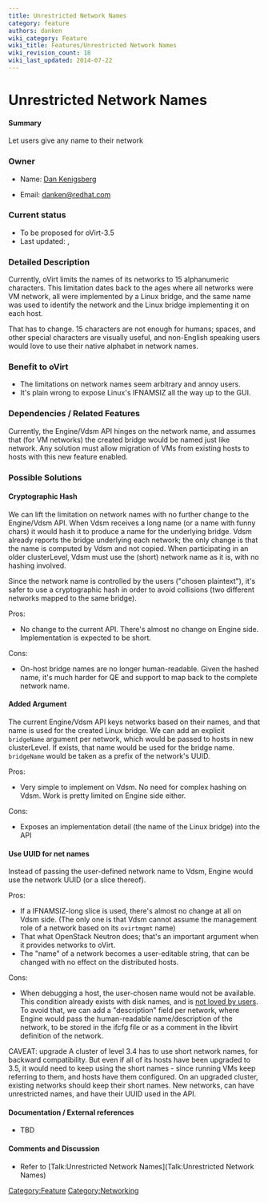 ```yaml
---
title: Unrestricted Network Names
category: feature
authors: danken
wiki_category: Feature
wiki_title: Features/Unrestricted Network Names
wiki_revision_count: 18
wiki_last_updated: 2014-07-22
---
```


# Unrestricted Network Names

#### Summary

Let users give any name to their network

### Owner

*   Name: [ Dan Kenigsberg](User:Danken)

<!-- -->

*   Email: <danken@redhat.com>

### Current status

*   To be proposed for oVirt-3.5
*   Last updated: ,

### Detailed Description

Currently, oVirt limits the names of its networks to 15 alphanumeric characters. This limitation dates back to the ages where all networks were VM network, all were implemented by a Linux bridge, and the same name was used to identify the network and the Linux bridge implementing it on each host.

That has to change. 15 characters are not enough for humans; spaces, and other special characters are visually useful, and non-English speaking users would love to use their native alphabet in network names.

### Benefit to oVirt

*   The limitations on network names seem arbitrary and annoy users.
*   It's plain wrong to expose Linux's IFNAMSIZ all the way up to the GUI.

### Dependencies / Related Features

Currently, the Engine/Vdsm API hinges on the network name, and assumes that (for VM networks) the created bridge would be named just like network. Any solution must allow migration of VMs from existing hosts to hosts with this new feature enabled.

### Possible Solutions

#### Cryptographic Hash

We can lift the limitation on network names with no further change to the Engine/Vdsm API. When Vdsm receives a long name (or a name with funny chars) it would hash it to produce a name for the underlying bridge. Vdsm already reports the bridge underlying each network; the only change is that the name is computed by Vdsm and not copied. When participating in an older clusterLevel, Vdsm must use the (short) network name as it is, with no hashing involved.

Since the network name is controlled by the users ("chosen plaintext"), it's safer to use a cryptographic hash in order to avoid collisions (two different networks mapped to the same bridge).

Pros:

*   No change to the current API. There's almost no change on Engine side. Implementation is expected to be short.

Cons:

*   On-host bridge names are no longer human-readable. Given the hashed name, it's much harder for QE and support to map back to the complete network name.

#### Added Argument

The current Engine/Vdsm API keys networks based on their names, and that name is used for the created Linux bridge. We can add an explicit `bridgeName` argument per network, which would be passed to hosts in new clusterLevel. If exists, that name would be used for the bridge name. `bridgeName` would be taken as a prefix of the network's UUID.

Pros:

*   Very simple to implement on Vdsm. No need for complex hashing on Vdsm. Work is pretty limited on Engine side either.

Cons:

*   Exposes an implementation detail (the name of the Linux bridge) into the API

#### Use UUID for net names

Instead of passing the user-defined network name to Vdsm, Engine would use the network UUID (or a slice thereof).

Pros:

*   If a IFNAMSIZ-long slice is used, there's almost no change at all on Vdsm side. (The only one is that Vdsm cannot assume the management role of a network based on its `ovirtmgmt` name)
*   That what OpenStack Neutron does; that's an important argument when it provides networks to oVirt.
*   The "name" of a network becomes a user-editable string, that can be changed with no effect on the distributed hosts.

Cons:

*   When debugging a host, the user-chosen name would not be available. This condition already exists with disk names, and is [not loved by users](http://lists.ovirt.org/pipermail/users/2013-December/019079.html). To avoid that, we can add a "description" field per network, where Engine would pass the human-readable name/description of the network, to be stored in the ifcfg file or as a comment in the libvirt definition of the network.

CAVEAT: upgrade A cluster of level 3.4 has to use short network names, for backward compatibility. But even if all of its hosts have been upgraded to 3.5, it would need to keep using the short names - since running VMs keep referring to them, and hosts have them configured. On an upgraded cluster, existing networks should keep their short names. New networks, can have unrestricted names, and have their UUID used in the API.

#### Documentation / External references

*   TBD

#### Comments and Discussion

*   Refer to [Talk:Unrestricted Network Names](Talk:Unrestricted Network Names)

<Category:Feature> <Category:Networking>
